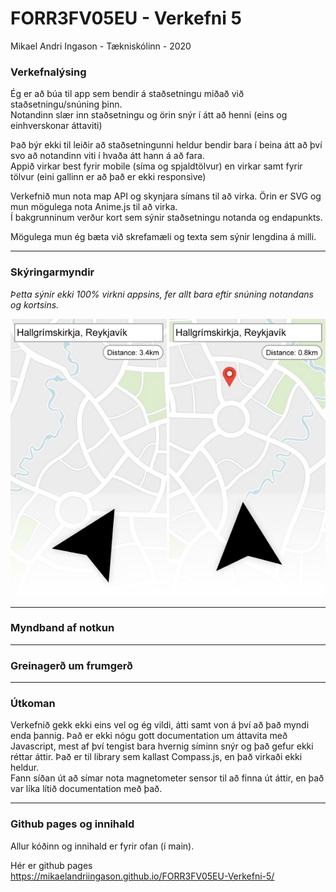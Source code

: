 # FORR3FV05EU - Verkefni 5

Mikael Andri Ingason - Tækniskólinn - 2020

### Verkefnalýsing
Ég er að búa til app sem bendir á staðsetningu miðað við staðsetningu/snúning þinn.  
Notandinn slær inn staðsetningu og örin snýr í átt að henni (eins og einhverskonar áttaviti)

Það býr ekki til leiðir að staðsetningunni heldur bendir bara í beina átt að því svo að notandinn viti í hvaða átt hann á að fara.  
Appið virkar best fyrir mobile (síma og spjaldtölvur) en virkar samt fyrir tölvur (eini gallinn er að það er ekki responsive)

Verkefnið mun nota map API og skynjara símans til að virka. Örin er SVG og mun mögulega nota Anime.js til að virka.  
Í bakgrunninum verður kort sem sýnir staðsetningu notanda og endapunkts.

Mögulega mun ég bæta við skrefamæli og texta sem sýnir lengdina á milli.

***

### Skýringarmyndir
*Þetta sýnir ekki 100% virkni appsins, fer allt bara eftir snúning notandans og kortsins.*
<p>
<img src="https://github.com/MikaelAndriIngason/FORR3FV05EU-Verkefni-5/blob/main/skyringarmynd.png" alt="Skýringarmynd" width="250" height="444">
<img src="https://github.com/MikaelAndriIngason/FORR3FV05EU-Verkefni-5/blob/main/skyringarmynd2.png" alt="Skýringarmynd2" width="250" height="444">
</p>

***

### Myndband af notkun

***

### Greinagerð um frumgerð

***

### Útkoman
Verkefnið gekk ekki eins vel og ég vildi, átti samt von á því að það myndi enda þannig. Það er ekki nógu gott documentation um áttavita með Javascript, mest af því tengist bara hvernig síminn snýr og það gefur ekki réttar áttir. Það er til library sem kallast Compass.js, en það virkaði ekki heldur.  
Fann síðan út að símar nota magnetometer sensor til að finna út áttir, en það var líka lítið documentation með það.


***

### Github pages og innihald
Allur kóðinn og innihald er fyrir ofan (í main).

Hér er github pages  
https://mikaelandriingason.github.io/FORR3FV05EU-Verkefni-5/
